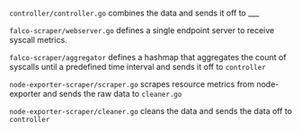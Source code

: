 `controller/controller.go` combines the data and sends it off to ___

`falco-scraper/webserver.go` defines a single endpoint server to receive syscall metrics.

`falco-scraper/aggregator` defines a hashmap that aggregates the count of syscalls until a predefined time interval and sends it off to `controller`

`node-exporter-scraper/scraper.go` scrapes resource metrics from node-exporter and sends the raw data to `cleaner.go`

`node-exporter-scraper/cleaner.go` cleans the data and sends the data off to `controller`


